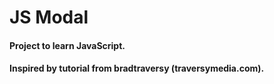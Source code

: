# JS Modal

#### Project to learn JavaScript.

#### Inspired by tutorial from bradtraversy (traversymedia.com).